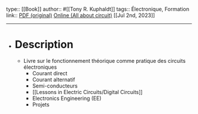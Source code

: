 type:: [[Book]]
author:: #[[Tony R. Kuphaldt]]
tags:: Électronique, Formation
link:: [PDF (original)](https://www.ibiblio.org/kuphaldt/electricCircuits/) [Online (All about circuit)](https://www.allaboutcircuits.com/textbook/) 
[[Jul 2nd, 2023]]
***

- # Description
	- Livre sur le fonctionnement théorique comme pratique des circuits électroniques
		- Courant direct
		- Courant alternatif
		- Semi-conducteurs
		- [[Lessons in Electric Circuits/Digital Circuits]]
		- Electronics Engineering (EE)
		- Projets